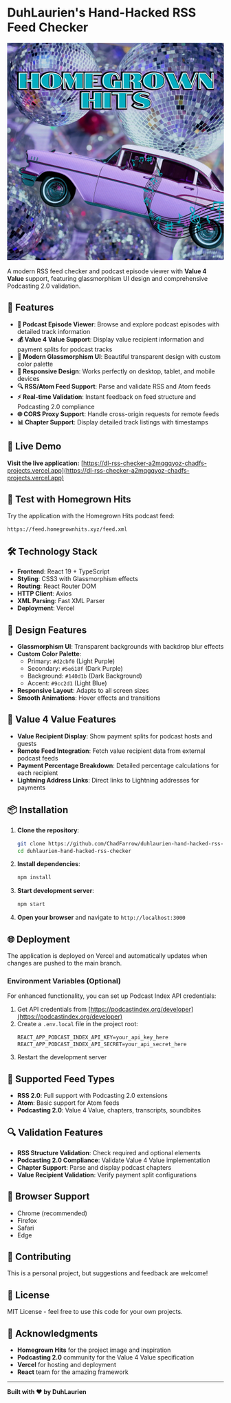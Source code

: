 # DuhLaurien's Hand-Hacked RSS Feed Checker

![Project Image](public/project-image.jpg)

A modern RSS feed checker and podcast episode viewer with **Value 4 Value** support, featuring glassmorphism UI design and comprehensive Podcasting 2.0 validation.

## 🌟 Features

- **🎵 Podcast Episode Viewer**: Browse and explore podcast episodes with detailed track information
- **💰 Value 4 Value Support**: Display value recipient information and payment splits for podcast tracks
- **🎨 Modern Glassmorphism UI**: Beautiful transparent design with custom color palette
- **📱 Responsive Design**: Works perfectly on desktop, tablet, and mobile devices
- **🔍 RSS/Atom Feed Support**: Parse and validate RSS and Atom feeds
- **⚡ Real-time Validation**: Instant feedback on feed structure and Podcasting 2.0 compliance
- **🌐 CORS Proxy Support**: Handle cross-origin requests for remote feeds
- **📊 Chapter Support**: Display detailed track listings with timestamps

## 🚀 Live Demo

**Visit the live application:** [https://dl-rss-checker-a2mqgqyoz-chadfs-projects.vercel.app](https://dl-rss-checker-a2mqgqyoz-chadfs-projects.vercel.app)

## 🎯 Test with Homegrown Hits

Try the application with the Homegrown Hits podcast feed:
```
https://feed.homegrownhits.xyz/feed.xml
```

## 🛠️ Technology Stack

- **Frontend**: React 19 + TypeScript
- **Styling**: CSS3 with Glassmorphism effects
- **Routing**: React Router DOM
- **HTTP Client**: Axios
- **XML Parsing**: Fast XML Parser
- **Deployment**: Vercel

## 🎨 Design Features

- **Glassmorphism UI**: Transparent backgrounds with backdrop blur effects
- **Custom Color Palette**: 
  - Primary: `#d2cbf0` (Light Purple)
  - Secondary: `#5e618f` (Dark Purple)
  - Background: `#140d1b` (Dark Background)
  - Accent: `#9cc2d1` (Light Blue)
- **Responsive Layout**: Adapts to all screen sizes
- **Smooth Animations**: Hover effects and transitions

## 🔧 Value 4 Value Features

- **Value Recipient Display**: Show payment splits for podcast hosts and guests
- **Remote Feed Integration**: Fetch value recipient data from external podcast feeds
- **Payment Percentage Breakdown**: Detailed percentage calculations for each recipient
- **Lightning Address Links**: Direct links to Lightning addresses for payments

## 📦 Installation

1. **Clone the repository**:
   ```bash
   git clone https://github.com/ChadFarrow/duhlaurien-hand-hacked-rss-checker.git
   cd duhlaurien-hand-hacked-rss-checker
   ```

2. **Install dependencies**:
   ```bash
   npm install
   ```

3. **Start development server**:
   ```bash
   npm start
   ```

4. **Open your browser** and navigate to `http://localhost:3000`

## 🌐 Deployment

The application is deployed on Vercel and automatically updates when changes are pushed to the main branch.

### Environment Variables (Optional)

For enhanced functionality, you can set up Podcast Index API credentials:

1. Get API credentials from [https://podcastindex.org/developer](https://podcastindex.org/developer)
2. Create a `.env.local` file in the project root:
   ```
   REACT_APP_PODCAST_INDEX_API_KEY=your_api_key_here
   REACT_APP_PODCAST_INDEX_API_SECRET=your_api_secret_here
   ```
3. Restart the development server

## 🎵 Supported Feed Types

- **RSS 2.0**: Full support with Podcasting 2.0 extensions
- **Atom**: Basic support for Atom feeds
- **Podcasting 2.0**: Value 4 Value, chapters, transcripts, soundbites

## 🔍 Validation Features

- **RSS Structure Validation**: Check required and optional elements
- **Podcasting 2.0 Compliance**: Validate Value 4 Value implementation
- **Chapter Support**: Parse and display podcast chapters
- **Value Recipient Validation**: Verify payment split configurations

## 📱 Browser Support

- Chrome (recommended)
- Firefox
- Safari
- Edge

## 🤝 Contributing

This is a personal project, but suggestions and feedback are welcome!

## 📄 License

MIT License - feel free to use this code for your own projects.

## 🙏 Acknowledgments

- **Homegrown Hits** for the project image and inspiration
- **Podcasting 2.0** community for the Value 4 Value specification
- **Vercel** for hosting and deployment
- **React** team for the amazing framework

---

**Built with ❤️ by DuhLaurien**
